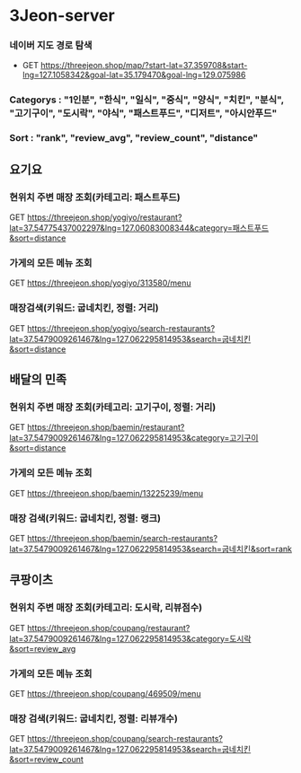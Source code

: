 # 3Jeon-server

### 네이버 지도 경로 탐색
- GET https://threejeon.shop/map/?start-lat=37.359708&start-lng=127.1058342&goal-lat=35.179470&goal-lng=129.075986

### Categorys : "1인분", "한식", "일식", "중식", "양식", "치킨", "분식", "고기구이", "도시락", "야식", "패스트푸드", "디저트", "아시안푸드"  
### Sort : "rank", "review_avg", "review_count", "distance"  
## 요기요
### 현위치 주변 매장 조회(카테고리: 패스트푸드)
GET https://threejeon.shop/yogiyo/restaurant?lat=37.54775437002297&lng=127.06083008344&category=패스트푸드&sort=distance

### 가게의 모든 메뉴 조회
GET https://threejeon.shop/yogiyo/313580/menu

### 매장검색(키워드: 굽네치킨, 정렬: 거리)
GET https://threejeon.shop/yogiyo/search-restaurants?lat=37.5479009261467&lng=127.062295814953&search=굽네치킨&sort=distance

## 배달의 민족
### 현위치 주변 매장 조회(카테고리: 고기구이, 정렬: 거리)
GET https://threejeon.shop/baemin/restaurant?lat=37.5479009261467&lng=127.062295814953&category=고기구이&sort=distance

### 가게의 모든 메뉴 조회
GET https://threejeon.shop/baemin/13225239/menu

### 매장 검색(키워드: 굽네치킨, 정렬: 랭크)
GET https://threejeon.shop/baemin/search-restaurants?lat=37.5479009261467&lng=127.062295814953&search=굽네치킨&sort=rank

## 쿠팡이츠
### 현위치 주변 매장 조회(카테고리: 도시락, 리뷰점수)
GET https://threejeon.shop/coupang/restaurant?lat=37.5479009261467&lng=127.062295814953&category=도시락&sort=review_avg

### 가게의 모든 메뉴 조회
GET https://threejeon.shop/coupang/469509/menu

### 매장 검색(키워드: 굽네치킨, 정렬: 리뷰개수)
GET https://threejeon.shop/coupang/search-restaurants?lat=37.5479009261467&lng=127.062295814953&search=굽네치킨&sort=review_count
